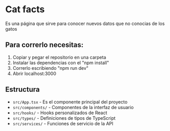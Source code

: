 # Cat facts

Es una página que sirve para conocer nuevos datos que no conocias de los gatos


## Para correrlo necesitas:

1. Copiar y pegar el repositorio en una carpeta
2. Instalar las dependencias con el "npm install"
3. Correrlo escribiendo "npm run dev"
4. Abrir localhost:3000 

## Estructura

- `src/App.tsx` - Es el componente principal del proyecto
- `src/components/` - Componentes de la interfaz de usuario
- `src/hooks/` - Hooks personalizados de React
- `src/types/` - Definiciones de tipos de TypeScript
- `src/services/` - Funciones de servicio de la API
